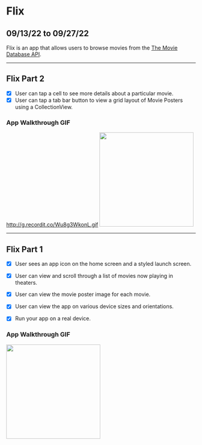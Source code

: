 # Flix
## 09/13/22 to 09/27/22

Flix is an app that allows users to browse movies from the [The Movie Database API](http://docs.themoviedb.apiary.io/#).

---

## Flix Part 2
- [x] User can tap a cell to see more details about a particular movie.
- [x] User can tap a tab bar button to view a grid layout of Movie Posters using a CollectionView.

### App Walkthrough GIF
http://g.recordit.co/Wu8g3WkonL.gif
<img src="http://g.recordit.co/Wu8g3WkonL.gif" width=250><br>

---

## Flix Part 1
- [x] User sees an app icon on the home screen and a styled launch screen.
- [x] User can view and scroll through a list of movies now playing in theaters.
- [x] User can view the movie poster image for each movie.

- [x] User can view the app on various device sizes and orientations.
- [x] Run your app on a real device.

### App Walkthrough GIF

<img src="http://g.recordit.co/eIVvONmXpi.gif" width=250><br>






